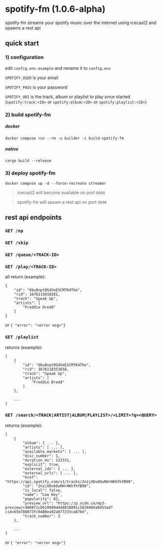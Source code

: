 # spotify-fm (1.0.6-alpha)

spotify-fm streams your spotify music over the internet using icecast2 and spawns a rest api

## quick start
### 1) configuration
edit `config.env.example` and rename it to `config.env` 


`SPOTIFY_USER` is your email

`SPOTIFY_PASS` is your password

`SPOTIFY_URI` is the track, album or playlist to play once started (`spotify:track:<ID>` or `spotify:album:<ID>` or `spotify:playlist:<ID>`)

### 2) build spotify-fm
##### docker
`docker compose run --rm -u builder -i build-spotify-fm`
##### native
`cargo build --release`

### 3) deploy spotify-fm
`docker compose up -d --force-recreate streamer`

> icecast2 will become available on port `8000`

> spotify-fm will spawn a rest api on port `9090`

## rest api endpoints
### `GET /np`
### `GET /skip`
### `GET /queue/<TRACK-ID>`
### `GET /play/<TRACK-ID>`
all return (example):
```
{
    "id": "6bu8npt0GdVeESCM7K4The",
    "rid": 1676115018281,
    "track": "Speak Up",
    "artists": [
        "Freddie Dredd"
    ]
}
``` 
or `{ "error": "<error msg>"}`
### `GET /playlist`
returns (example):
```
[
    {
        "id": "6bu8npt0GdVeESCM7K4The",
        "rid": 1676118353658,
        "track": "Speak Up",
        "artists": [
            "Freddie Dredd"
        ]
    },

    ...
]
```
### `GET /search/<TRACK|ARTIST|ALBUM|PLAYLIST>/<LIMIT>?q=<QUERY>`
returns (example):
```
[
    {
        "album": { ... },
        "artists": [ ... ],
        "available_markets": [ ... ],
        "disc_number": 1,
        "duration_ms": 122331,
        "explicit": true,
        "external_ids": { ... },
        "external_urls": { ... },
        "href": "https://api.spotify.com/v1/tracks/2nzjXDv6OuRHrHKhfhfB98",
        "id": "2nzjXDv6OuRHrHKhfhfB98",
        "is_local": false,
        "name": "Low Key",
        "popularity": 62,
        "preview_url": "https://p.scdn.co/mp3-preview/c4008f1cb619949d448818891c5839404a0d53ad?cid=65b708073fc0480ea92a077233ca87bd",
        "track_number": 3
    },

    ...
]
```
or `{ "error": "<error msg>"}`
